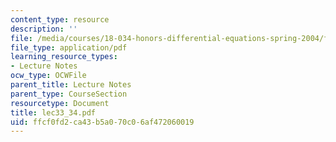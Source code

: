 ```yaml
---
content_type: resource
description: ''
file: /media/courses/18-034-honors-differential-equations-spring-2004/ffcf0fd2ca43b5a070c06af472060019_lec33_34.pdf
file_type: application/pdf
learning_resource_types:
- Lecture Notes
ocw_type: OCWFile
parent_title: Lecture Notes
parent_type: CourseSection
resourcetype: Document
title: lec33_34.pdf
uid: ffcf0fd2-ca43-b5a0-70c0-6af472060019
---
```

